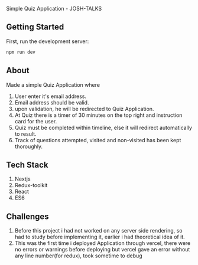 Simple Quiz Application - JOSH-TALKS

## Getting Started

First, run the development server:

```bash
npm run dev
```

## About
Made a simple Quiz Application where 

1. User enter it's email address.
2. Email address should be valid.
3. upon validation, he will be redirected to Quiz Application.
4. At Quiz there is a timer of 30 minutes on the top right and instruction card for the user.
5. Quiz must be completed within timeline, else it will redirect automatically to result.
6. Track of questions attempted, visited and non-visited has been kept thoroughly.

## Tech Stack

1. Nextjs 
2. Redux-toolkit
3. React
4. ES6
## Challenges

1. Before this project i had not worked on any server side rendering, so had to study before implementing it, earlier i had theoretical idea of it.
2. This was the first time i deployed Application through vercel, there were no errors or warnings before deploying but vercel gave an error without any line number(for redux), took sometime to debug
